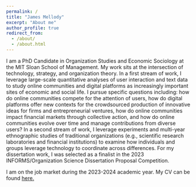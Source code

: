 ```yaml
---
permalink: /
title: "James Mellody"
excerpt: "About me"
author_profile: true
redirect_from: 
  - /about/
  - /about.html
---
```


I am a PhD Candidate in Organization Studies and Economic Sociology at the MIT Sloan School of Management. My work sits at the intersection of technology, strategy, and organization theory. In a first stream of work, I leverage large-scale quantitative analyses of user interaction and text data to study online communities and digital platforms as increasingly important sites of economic and social life. I pursue specific questions including: how do online communities compete for the attention of users, how do digital platforms offer new contexts for the crowdsourced production of innovative ideas for firms and entrepreneurial ventures, how do online communities impact financial markets through collective action, and how do online communities evolve over time and manage contributions from diverse users? In a second stream of work, I leverage experiments and multi-year ethnographic studies of traditional organizations (e.g., scientific research laboratories and financial institutions) to examine how individuals and groups leverage technology to coordinate across differences. For my dissertation work, I was selected as a finalist in the 2023 INFORMS/Organization Science Dissertation Proposal Competition.

I am on the job market during the 2023-2024 academic year. My CV can be found <a href="files/Mellody_CV_2023.pdf" target="_blank">here.</a>